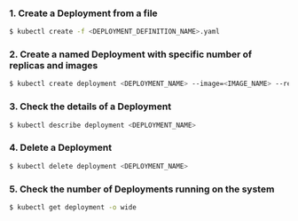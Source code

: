 ### 1. Create a Deployment from a file 

```bash
$ kubectl create -f <DEPLOYMENT_DEFINITION_NAME>.yaml
```

### 2. Create a named Deployment with specific number of replicas and images

```bash
$ kubectl create deployment <DEPLOYMENT_NAME> --image=<IMAGE_NAME> --replicas=<NUMBER>
```

### 3. Check the details of a Deployment

```bash
$ kubectl describe deployment <DEPLOYMENT_NAME>
```

### 4. Delete a Deployment

```bash
$ kubectl delete deployment <DEPLOYMENT_NAME>
```

### 5. Check the number of Deployments running on the system

```bash
$ kubectl get deployment -o wide
```
